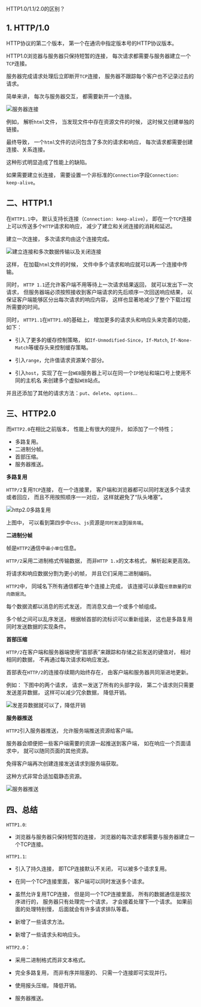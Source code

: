 HTTP1.0/1.1/2.0的区别？

## 1. HTTP/1.0

HTTP协议的第二个版本，
第一个在通讯中指定版本号的HTTP协议版本。

HTTP1.0浏览器与服务器只保持短暂的连接，
每次请求都需要与服务器建立一个`TCP`连接。

服务器完成请求处理后立即断开`TCP`连接，
服务器不跟踪每个客户也不记录过去的请求。

简单来讲，
每次与服务器交互，
都需要新开一个连接。

![服务器连接](../images/http/HTTP1.0和1.1和2.0的区别/1.png)

例如，
解析`html`文件，
当发现文件中存在资源文件的时候，
这时候又创建单独的链接。

最终导致，
一个`html`文件的访问包含了多次的请求和响应，
每次请求都需要创建连接、关系连接。

这种形式明显造成了性能上的缺陷。

如果需要建立长连接，
需要设置一个非标准的`Connection`字段`Connection: keep-alive`。

## 二、HTTP1.1

在`HTTP1.1`中，
默认支持长连接（`Connection: keep-alive`），
即在一个`TCP`连接上可以传送多个`HTTP`请求和响应，
减少了建立和关闭连接的消耗和延迟。

建立一次连接，
多次请求均由这个连接完成。

![建立连接和多次数据传输以及关闭连接](../images/http/HTTP1.0和1.1和2.0的区别/2.png)

这样，
在加载`html`文件的时候，
文件中多个请求和响应就可以再一个连接中传输。

同时，
`HTTP 1.1`还允许客户端不用等待上一次请求结果返回，
就可以发出下一次请求，
但服务器端必须按照接收到客户端请求的先后顺序一次回送响应结果，
以保证客户端能够区分出每次请求的响应内容，
这样也显著地减少了整个下载过程所需要的时间。

同时，
`HTTP1.1`在`HTTP1.0`的基础上，
增加更多的请求头和响应头来完善的功能，
如下：

- 引入了更多的缓存控制策略，
如`If-Unmodified-Since`，`If-Match`, `If-None-Match`等缓存头来控制缓存策略。

- 引入`range`，允许值请求资源某个部分。

- 引入`host`，实现了在一台`WEB`服务器上可以在同一个`IP`地址和端口号上使用不同的主机名
来创建多个虚拟`WEB`站点。

并且还添加了其他的请求方法：`put`、`delete`、`options`...

## 三、HTTP2.0

而`HTTP2.0`在相比之前版本，
性能上有很大的提升，
如添加了一个特性；

- 多路复用。
- 二进制分帧。
- 首部压缩。
- 服务器推送。

**多路复用**

`HTTP/2`复用`TCP`连接，
在一个连接里，
客户端和浏览器都可以同时发送多个请求或者回应，
而且不用按照顺序一一对应，
这样就避免了“队头堵塞”。

![http2.0多路复用](../images/http/HTTP1.0和1.1和2.0的区别/3.png)

上图中，
可以看到第四步中`css`、`js`资源是`同时发送`到`服务端`。

**二进制分帧**

帧是`HTTP2`通信中`最小单位`信息。

`HTTP/2`采用二进制格式传输数据，
而非`HTTP 1.x`的文本格式，
解析起来更高效。

将请求和响应数据分割为更小的帧，
并且它们采用二进制编码。

`HTTP2`中，
同域名下所有通信都在单个连接上完成，
该连接可以承载`任意数量`的`双向数据流`。

每个数据流都以消息的形式发送，
而消息又由一个或多个帧组成。

多个帧之间可以乱序发送，
根据帧首部的流标识可以重新组装，
这也是多路复用同时发送数据的实现条件。

**首部压缩**

`HTTP/2`在客户端和服务器端使用“首部表”来跟踪和存储之前发送的键值对，
相对相同的数据，
不再通过每次请求和响应发送。

首部表在`HTTP/2`的连接存续期内始终存在，
由客户端和服务器共同渐进地更新。

例如：
下图中的两个请求，
请求一发送了所有的头部字段，
第二个请求则只需要发送差异数据，
这样可以减少冗余数据，
降低开销。

![发差异数据就可以了，降低开销](../images/http/HTTP1.0和1.1和2.0的区别/4.png)

**服务器推送**

`HTTP2`引入服务器推送，
允许服务端推送资源给客户端。

服务器会顺便把一些客户端需要的资源一起推送到客户端，
如在响应一个页面请求中，
就可以随同页面的其他资源。

免得客户端再次创建连接发送请求到服务端获取。

这种方式非常合适加载静态资源。

![服务器推送](../images/http/HTTP1.0和1.1和2.0的区别/4.png)

## 四、总结

`HTTP1.0`:

- 浏览器与服务器只保持短暂的连接，
浏览器的每次请求都需要与服务器建立一个TCP连接。

`HTTP1.1`:

- 引入了持久连接，
即TCP连接默认不关闭，
可以被多个请求复用。

- 在同一个TCP连接里面，
客户端可以同时发送多个请求。

- 虽然允许复用TCP连接，
但是同一个TCP连接里面，
所有的数据通信是按次序进行的，
服务器只有处理完一个请求，
才会接着处理下一个请求。
如果前面的处理特别慢，
后面就会有许多请求排队等着。

- 新增了一些请求方法。

- 新增了一些请求头和响应头。

`HTTP2.0`：

- 采用二进制格式而非文本格式。

- 完全多路复用，
而非有序并阻塞的、
只需一个连接即可实现并行。

- 使用报头压缩，
降低开销。

- 服务器推送。